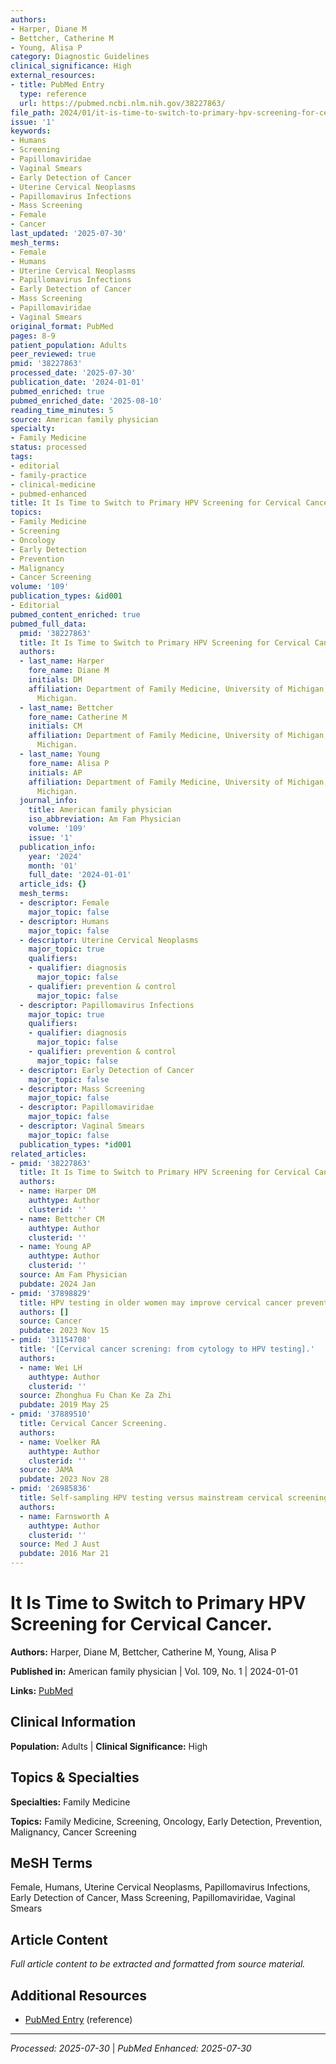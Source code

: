 ```yaml
---
authors:
- Harper, Diane M
- Bettcher, Catherine M
- Young, Alisa P
category: Diagnostic Guidelines
clinical_significance: High
external_resources:
- title: PubMed Entry
  type: reference
  url: https://pubmed.ncbi.nlm.nih.gov/38227863/
file_path: 2024/01/it-is-time-to-switch-to-primary-hpv-screening-for-cervical-c.md
issue: '1'
keywords:
- Humans
- Screening
- Papillomaviridae
- Vaginal Smears
- Early Detection of Cancer
- Uterine Cervical Neoplasms
- Papillomavirus Infections
- Mass Screening
- Female
- Cancer
last_updated: '2025-07-30'
mesh_terms:
- Female
- Humans
- Uterine Cervical Neoplasms
- Papillomavirus Infections
- Early Detection of Cancer
- Mass Screening
- Papillomaviridae
- Vaginal Smears
original_format: PubMed
pages: 8-9
patient_population: Adults
peer_reviewed: true
pmid: '38227863'
processed_date: '2025-07-30'
publication_date: '2024-01-01'
pubmed_enriched: true
pubmed_enriched_date: '2025-08-10'
reading_time_minutes: 5
source: American family physician
specialty:
- Family Medicine
status: processed
tags:
- editorial
- family-practice
- clinical-medicine
- pubmed-enhanced
title: It Is Time to Switch to Primary HPV Screening for Cervical Cancer.
topics:
- Family Medicine
- Screening
- Oncology
- Early Detection
- Prevention
- Malignancy
- Cancer Screening
volume: '109'
publication_types: &id001
- Editorial
pubmed_content_enriched: true
pubmed_full_data:
  pmid: '38227863'
  title: It Is Time to Switch to Primary HPV Screening for Cervical Cancer.
  authors:
  - last_name: Harper
    fore_name: Diane M
    initials: DM
    affiliation: Department of Family Medicine, University of Michigan, Ann Arbor,
      Michigan.
  - last_name: Bettcher
    fore_name: Catherine M
    initials: CM
    affiliation: Department of Family Medicine, University of Michigan, Ann Arbor,
      Michigan.
  - last_name: Young
    fore_name: Alisa P
    initials: AP
    affiliation: Department of Family Medicine, University of Michigan, Ann Arbor,
      Michigan.
  journal_info:
    title: American family physician
    iso_abbreviation: Am Fam Physician
    volume: '109'
    issue: '1'
  publication_info:
    year: '2024'
    month: '01'
    full_date: '2024-01-01'
  article_ids: {}
  mesh_terms:
  - descriptor: Female
    major_topic: false
  - descriptor: Humans
    major_topic: false
  - descriptor: Uterine Cervical Neoplasms
    major_topic: true
    qualifiers:
    - qualifier: diagnosis
      major_topic: false
    - qualifier: prevention & control
      major_topic: false
  - descriptor: Papillomavirus Infections
    major_topic: true
    qualifiers:
    - qualifier: diagnosis
      major_topic: false
    - qualifier: prevention & control
      major_topic: false
  - descriptor: Early Detection of Cancer
    major_topic: false
  - descriptor: Mass Screening
    major_topic: false
  - descriptor: Papillomaviridae
    major_topic: false
  - descriptor: Vaginal Smears
    major_topic: false
  publication_types: *id001
related_articles:
- pmid: '38227863'
  title: It Is Time to Switch to Primary HPV Screening for Cervical Cancer.
  authors:
  - name: Harper DM
    authtype: Author
    clusterid: ''
  - name: Bettcher CM
    authtype: Author
    clusterid: ''
  - name: Young AP
    authtype: Author
    clusterid: ''
  source: Am Fam Physician
  pubdate: 2024 Jan
- pmid: '37898829'
  title: HPV testing in older women may improve cervical cancer prevention.
  authors: []
  source: Cancer
  pubdate: 2023 Nov 15
- pmid: '31154708'
  title: '[Cervical cancer screning: from cytology to HPV testing].'
  authors:
  - name: Wei LH
    authtype: Author
    clusterid: ''
  source: Zhonghua Fu Chan Ke Za Zhi
  pubdate: 2019 May 25
- pmid: '37889510'
  title: Cervical Cancer Screening.
  authors:
  - name: Voelker RA
    authtype: Author
    clusterid: ''
  source: JAMA
  pubdate: 2023 Nov 28
- pmid: '26985836'
  title: Self-sampling HPV testing versus mainstream cervical screening and HPV testing.
  authors:
  - name: Farnsworth A
    authtype: Author
    clusterid: ''
  source: Med J Aust
  pubdate: 2016 Mar 21
---
```


# It Is Time to Switch to Primary HPV Screening for Cervical Cancer.

**Authors:** Harper, Diane M, Bettcher, Catherine M, Young, Alisa P

**Published in:** American family physician | Vol. 109, No. 1 | 2024-01-01

**Links:** [PubMed](https://pubmed.ncbi.nlm.nih.gov/38227863/)

## Clinical Information

**Population:** Adults | **Clinical Significance:** High

## Topics & Specialties

**Specialties:** Family Medicine

**Topics:** Family Medicine, Screening, Oncology, Early Detection, Prevention, Malignancy, Cancer Screening

## MeSH Terms

Female, Humans, Uterine Cervical Neoplasms, Papillomavirus Infections, Early Detection of Cancer, Mass Screening, Papillomaviridae, Vaginal Smears

## Article Content

*Full article content to be extracted and formatted from source material.*

## Additional Resources

- [PubMed Entry](https://pubmed.ncbi.nlm.nih.gov/38227863/) (reference)

---

*Processed: 2025-07-30* | *PubMed Enhanced: 2025-07-30*
